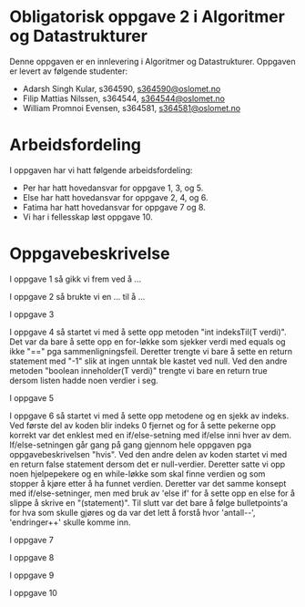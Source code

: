 # Obligatorisk oppgave 2 i Algoritmer og Datastrukturer

Denne oppgaven er en innlevering i Algoritmer og Datastrukturer. 
Oppgaven er levert av følgende studenter:
* Adarsh Singh Kular, s364590, s364590@oslomet.no
* Filip Mattias Nilssen, s364544, s364544@oslomet.no
* William Promnoi Evensen, s364581, s364581@oslomet.no

# Arbeidsfordeling

I oppgaven har vi hatt følgende arbeidsfordeling:
* Per har hatt hovedansvar for oppgave 1, 3, og 5. 
* Else har hatt hovedansvar for oppgave 2, 4, og 6. 
* Fatima har hatt hovedansvar for oppgave 7 og 8. 
* Vi har i fellesskap løst oppgave 10. 

# Oppgavebeskrivelse

I oppgave 1 så gikk vi frem ved å ...

I oppgave 2 så brukte vi en ... til å ...

I oppgave 3 

I oppgave 4 så startet vi med å sette opp metoden "int indeksTil(T verdi)". 
Det var da bare å sette opp en for-løkke som sjekker verdi med equals og ikke "==" pga sammenligningsfeil.
Deretter trengte vi bare å sette en return statement med "-1" slik at ingen unntak ble kastet ved null.
Ved den andre metoden "boolean inneholder(T verdi)" trengte vi bare en return true dersom listen hadde noen
verdier i seg.

I oppgave 5 

I oppgave 6 så startet vi med å sette opp metodene og en sjekk av indeks. Ved første del av koden blir indeks 0
fjernet og for å sette pekerne opp korrekt var det enklest med en if/else-setning med if/else inni hver av dem. 
If/else-setningen går gang på gang gjennom hele oppgaven pga oppgavebeskrivelsen "hvis".
Ved den andre delen av koden startet vi med en return false statement dersom det er null-verdier.
Deretter satte vi opp noen hjelpepekere og en while-løkke som skal finne verdien og 
som stopper å kjøre etter å ha funnet verdien. Deretter var det samme konsept med if/else-setninger,
men med bruk av 'else if' for å sette opp en else for å slippe å skrive en "(statement)".
Til slutt var det bare å følge bulletpoints'a for hva som skulle gjøres og da var det lett å forstå
hvor 'antall--', 'endringer++' skulle komme inn. 

I oppgave 7 

I oppgave 8 

I oppgave 9 

I oppgave 10 
